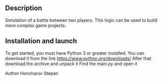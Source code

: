 <h2>Description</h2>

Simulation of a battle between two players. 
This logic can be used to build more complex game projects.


<h2>Installation and launch</h2>

To get started, you must have Python 3 or greater installed.
You can download it from the link
https://www.python.org/downloads/
After that download the archive and unpack it
Find the main.py and open it

Author
Honcharov Stepan
